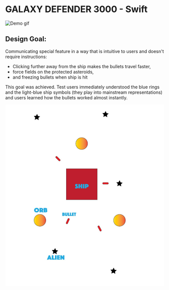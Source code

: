 # GALAXY DEFENDER 3000 - Swift

![Demo gif](Galaxy-Defender-3000.gif)

## Design Goal: 
Communicating special feature in a way that is intuitive to users and doesn't require instructions: 
 - Clicking further away from the ship makes the bullets travel faster,
 - force fields on the protected asteroids, 
 - and freezing bullets when ship is hit
 
This goal was achieved. Test users immediately understood the blue rings and the light-blue ship symbols (they play into mainstream representations) and users learned how the bullets worked almost instantly. 

![Design Spec](Galaxy-Defender-3000-Spec.png)
